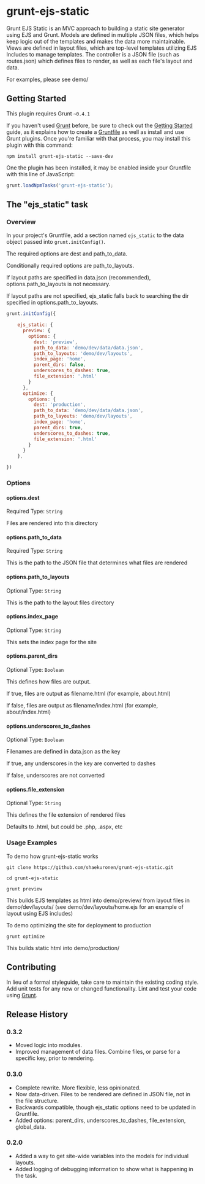 # grunt-ejs-static

Grunt EJS Static is an MVC approach to building a static site generator using EJS and Grunt.  Models are defined in multiple JSON files, which helps keep logic out of the templates and makes the data more maintainable.  Views are defined in layout files, which are top-level templates utilizing EJS Includes to manage templates.  The controller is a JSON file (such as routes.json) which defines files to render, as well as each file's layout and data.   

For examples, please see demo/

## Getting Started
This plugin requires Grunt `~0.4.1`

If you haven't used [Grunt](http://gruntjs.com/) before, be sure to check out the [Getting Started](http://gruntjs.com/getting-started) guide, as it explains how to create a [Gruntfile](http://gruntjs.com/sample-gruntfile) as well as install and use Grunt plugins. Once you're familiar with that process, you may install this plugin with this command:

```shell
npm install grunt-ejs-static --save-dev
```

One the plugin has been installed, it may be enabled inside your Gruntfile with this line of JavaScript:

```js
grunt.loadNpmTasks('grunt-ejs-static');
```

## The "ejs_static" task

### Overview
In your project's Gruntfile, add a section named `ejs_static` to the data object passed into `grunt.initConfig()`.

The required options are dest and path_to_data.

Conditionally required options are path_to_layouts.  

If layout paths are specified in data.json (recommended), options.path_to_layouts is not necessary.  

If layout paths are not specified, ejs_static falls back to searching the dir specified in options.path_to_layouts.     

```js
grunt.initConfig({

    ejs_static: {
      preview: {
        options: {
          dest: 'preview',
          path_to_data: 'demo/dev/data/data.json',
          path_to_layouts: 'demo/dev/layouts',
          index_page: 'home',
          parent_dirs: false,
          underscores_to_dashes: true,
          file_extension: '.html'
        }
      },
      optimize: {
        options: {
          dest: 'production',
          path_to_data: 'demo/dev/data/data.json',
          path_to_layouts: 'demo/dev/layouts',
          index_page: 'home',
          parent_dirs: true,
          underscores_to_dashes: true,
          file_extension: '.html'
        }
      }
    },

})
```

### Options

#### options.dest 
Required
Type: `String`

Files are rendered into this directory

#### options.path_to_data
Required
Type: `String`

This is the path to the JSON file that determines what files are rendered

#### options.path_to_layouts
Optional
Type: `String`

This is the path to the layout files directory 

#### options.index_page
Optional
Type: `String`

This sets the index page for the site 

#### options.parent_dirs
Optional
Type: `Boolean`

This defines how files are output.

If true, files are output as filename.html (for example, about.html)

If false, files are output as filename/index.html (for example, about/index.html)

#### options.underscores_to_dashes
Optional
Type: `Boolean`

Filenames are defined in data.json as the key

If true, any underscores in the key are converted to dashes

If false, underscores are not converted

#### options.file_extension
Optional
Type: `String`

This defines the file extension of rendered files  

Defaults to .html, but could be .php, .aspx, etc 


### Usage Examples

To demo how grunt-ejs-static works

```shell
git clone https://github.com/shaekuronen/grunt-ejs-static.git

cd grunt-ejs-static

grunt preview
```

This builds EJS templates as html into demo/preview/ from layout files in demo/dev/layouts/ (see demo/dev/layouts/home.ejs for an example of layout using EJS includes)

To demo optimizing the site for deployment to production

```shell
grunt optimize
```

This builds static html into demo/production/ 

## Contributing
In lieu of a formal styleguide, take care to maintain the existing coding style. Add unit tests for any new or changed functionality. Lint and test your code using [Grunt](http://gruntjs.com/).

## Release History
### 0.3.2
* Moved logic into modules.
* Improved management of data files. Combine files, or parse for a specific key, prior to rendering. 

### 0.3.0 
* Complete rewrite.  More flexible, less opinionated.
* Now data-driven. Files to be rendered are defined in JSON file, not in the file structure.
* Backwards compatible, though ejs_static options need to be updated in Gruntfile.
* Added options: parent_dirs, underscores_to_dashes, file_extension, global_data.

### 0.2.0
* Added a way to get site-wide variables into the models for individual layouts.
* Added logging of debugging information to show what is happening in the task.
